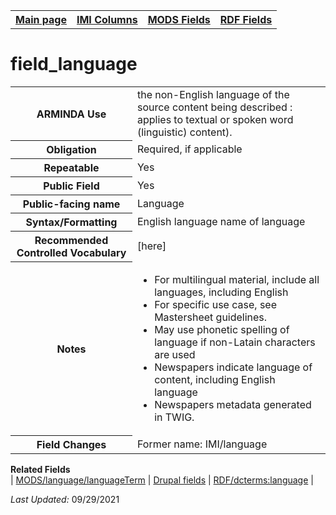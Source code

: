 <html>

<body>
<table style="width:100%">
  <tr>
    <th><a href="index.md">Main page</a></th>
	<th><a href="IMI.md">IMI Columns</a></th>
    <th><a href="MODS.md">MODS Fields</a></th>
    <th><a href="RDF.md">RDF Fields</a></th>
  </tr>
</table>

<h1>field_language</h1>
<table>
<tr>
	<th>ARMINDA Use</th>
	<td>the non-English language of the source content being described : applies to textual or spoken word (linguistic) content). </td>
</tr>
<tr>
	<th>Obligation</th>
	<td>Required, if applicable</td>
</tr>
<tr>
	<th>Repeatable</th>
	<td>Yes</td>
</tr>
<tr>
	<th>Public Field</th>
	<td>Yes</td>
</tr>
<tr>
	<th>Public-facing name</th>
	<td>Language</td>
</tr>
<tr>
	<th>Syntax/Formatting</th>
	<td>English language name of language</td>
</tr>
<tr>
	<th>Recommended Controlled Vocabulary</th>
	<td>[here]</td>
</tr>
<tr>
	<th>Notes</th>
	<td>
		<ul>
			<li>For multilingual material, include all languages, including English</li>
			<li>For specific use case, see Mastersheet guidelines.</li>
			<li>May use phonetic spelling of language if non-Latain characters are used</li>
			<li>Newspapers indicate language of content, including English language</li>
			<li>Newspapers metadata generated in TWIG.</li>
		</ul>
	</td>
</tr>
<tr>
	<th>Field Changes</th>
	<td>Former name: IMI/language</td>
</tr>
</table>
	<dl>
		<dt><b>Related Fields</b></dt>
    | <a href="mods.language.languageTerm.md">MODS/language/languageTerm</a> | 
	<a href="DrupalFields.md#language">Drupal fields</a> | 
    <a href="rdf.dcterms.language.md">RDF/dcterms:language</a> |
	</dl>
<p><i>Last Updated: </i>09/29/2021</p>
</body>
</html>